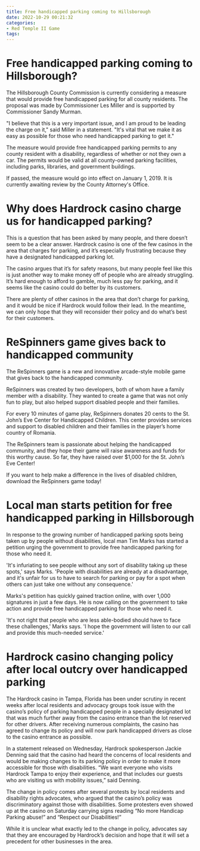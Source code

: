 ```yaml
---
title: Free handicapped parking coming to Hillsborough
date: 2022-10-29 00:21:32
categories:
- Red Temple II Game
tags:
---
```



#  Free handicapped parking coming to Hillsborough?

The Hillsborough County Commission is currently considering a measure that would provide free handicapped parking for all county residents. The proposal was made by Commissioner Les Miller and is supported by Commissioner Sandy Murman.

"I believe that this is a very important issue, and I am proud to be leading the charge on it," said Miller in a statement. "It's vital that we make it as easy as possible for those who need handicapped parking to get it."

The measure would provide free handicapped parking permits to any county resident with a disability, regardless of whether or not they own a car. The permits would be valid at all county-owned parking facilities, including parks, libraries, and government buildings.

If passed, the measure would go into effect on January 1, 2019. It is currently awaiting review by the County Attorney's Office.

#  Why does Hardrock casino charge us for handicapped parking?

This is a question that has been asked by many people, and there doesn’t seem to be a clear answer. Hardrock casino is one of the few casinos in the area that charges for parking, and it’s especially frustrating because they have a designated handicapped parking lot.

The casino argues that it’s for safety reasons, but many people feel like this is just another way to make money off of people who are already struggling. It’s hard enough to afford to gamble, much less pay for parking, and it seems like the casino could do better by its customers.

There are plenty of other casinos in the area that don’t charge for parking, and it would be nice if Hardrock would follow their lead. In the meantime, we can only hope that they will reconsider their policy and do what’s best for their customers.

#  ReSpinners game gives back to handicapped community

The ReSpinners game is a new and innovative arcade-style mobile game that gives back to the handicapped community.

ReSpinners was created by two developers, both of whom have a family member with a disability. They wanted to create a game that was not only fun to play, but also helped support disabled people and their families.

For every 10 minutes of game play, ReSpinners donates 20 cents to the St. John’s Eve Center for Handicapped Children. This center provides services and support to disabled children and their families in the player’s home country of Romania.

The ReSpinners team is passionate about helping the handicapped community, and they hope their game will raise awareness and funds for this worthy cause. So far, they have raised over $1,000 for the St. John’s Eve Center!

If you want to help make a difference in the lives of disabled children, download the ReSpinners game today!

#  Local man starts petition for free handicapped parking in Hillsborough

In response to the growing number of handicapped parking spots being taken up by people without disabilities, local man Tim Marks has started a petition urging the government to provide free handicapped parking for those who need it.

'It's infuriating to see people without any sort of disability taking up these spots,' says Marks. 'People with disabilities are already at a disadvantage, and it's unfair for us to have to search for parking or pay for a spot when others can just take one without any consequence.'

Marks's petition has quickly gained traction online, with over 1,000 signatures in just a few days. He is now calling on the government to take action and provide free handicapped parking for those who need it.

'It's not right that people who are less able-bodied should have to face these challenges,' Marks says. 'I hope the government will listen to our call and provide this much-needed service.'

#  Hardrock casino changing policy after local outcry over handicapped parking

The Hardrock casino in Tampa, Florida has been under scrutiny in recent weeks after local residents and advocacy groups took issue with the casino’s policy of parking handicapped people in a specially designated lot that was much further away from the casino entrance than the lot reserved for other drivers. After receiving numerous complaints, the casino has agreed to change its policy and will now park handicapped drivers as close to the casino entrance as possible.

In a statement released on Wednesday, Hardrock spokesperson Jackie Denning said that the casino had heard the concerns of local residents and would be making changes to its parking policy in order to make it more accessible for those with disabilities. “We want everyone who visits Hardrock Tampa to enjoy their experience, and that includes our guests who are visiting us with mobility issues,” said Denning.

The change in policy comes after several protests by local residents and disability rights advocates, who argued that the casino’s policy was discriminatory against those with disabilities. Some protesters even showed up at the casino on Saturday carrying signs reading “No more Handicap Parking abuse!” and “Respect our Disabilities!”

While it is unclear what exactly led to the change in policy, advocates say that they are encouraged by Hardrock’s decision and hope that it will set a precedent for other businesses in the area.